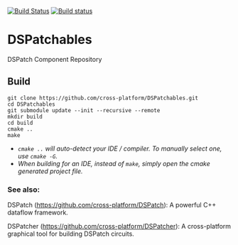 [![Build Status](https://travis-ci.org/MarcusTomlinson/DSPatchables.svg?branch=master)](https://travis-ci.org/MarcusTomlinson/DSPatchables)
[![Build status](https://ci.appveyor.com/api/projects/status/7lixlpl0699oxb73/branch/master?svg=true)](https://ci.appveyor.com/project/MarcusTomlinson/dspatchables/branch/master)

# DSPatchables

DSPatch Component Repository


## Build

```
git clone https://github.com/cross-platform/DSPatchables.git
cd DSPatchables
git submodule update --init --recursive --remote
mkdir build
cd build
cmake ..
make
```

- *`cmake ..` will auto-detect your IDE / compiler. To manually select one, use `cmake -G`.*
- *When building for an IDE, instead of `make`, simply open the cmake generated project file.*


### See also:

DSPatch (https://github.com/cross-platform/DSPatch): A powerful C++ dataflow framework.

DSPatcher (https://github.com/cross-platform/DSPatcher): A cross-platform graphical tool for building DSPatch circuits.
